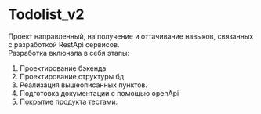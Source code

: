 # Todolist_v2
Проект направленный, на получение и оттачивание навыков, связанных с разработкой RestApi сервисов.  
Разработка включала в себя этапы:
1. Проектирование бэкенда
2. Проектирование структуры бд
3. Реализация вышеописанных пунктов. 
4. Подготовка документации с помощью openApi
5. Покрытие продукта тестами.

